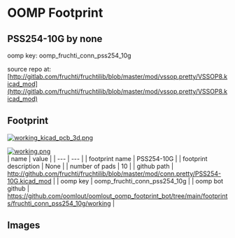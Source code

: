 # OOMP Footprint  
## PSS254-10G  by none  
  
oomp key: oomp_fruchti_conn_pss254_10g  
  
source repo at: [http://gitlab.com/fruchti/fruchtilib/blob/master/mod/vssop.pretty/VSSOP8.kicad_mod](http://gitlab.com/fruchti/fruchtilib/blob/master/mod/vssop.pretty/VSSOP8.kicad_mod)  
## Footprint  
  
[![working_kicad_pcb_3d.png](working_kicad_pcb_3d_600.png)](working_kicad_pcb_3d.png)  
  
[![working.png](working_600.png)](working.png)  
| name | value | 
| --- | --- | 
| footprint name | PSS254-10G | 
| footprint description | None | 
| number of pads | 10 | 
| github path | http://github.com/fruchti/fruchtilib/blob/master/mod/conn.pretty/PSS254-10G.kicad_mod | 
| oomp key | oomp_fruchti_conn_pss254_10g | 
| oomp bot github | https://github.com/oomlout/oomlout_oomp_footprint_bot/tree/main/footprints/fruchti_conn_pss254_10g/working | 
## Images  
